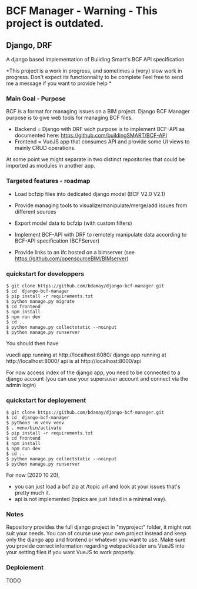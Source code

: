 # BCF Manager - Warning - This project is outdated. 
## Django, DRF 

A django based implementation of Building Smart's BCF API specification 

*This project is a work in progress, and sometimes a (very) slow work in progress. Don't expect its functionnality to be complete
Feel free to send me a message if you want to provide help 
*

### Main Goal - Purpose

BCF is a format for managing issues on a BIM project. 
Django BCF Manager purpose is to give web tools for managing BCF files. 

- Backend = Django with DRF wich purpose is to implement BCF-API as documented here: https://github.com/buildingSMART/BCF-API
- Frontend = VueJS app that consumes API and provide some UI views to mainly CRUD operations.   

At some point we might separate in two distinct repositories that could be imported as modules in another app. 

### Targeted features  - roadmap 

- Load bcfzip files into dedicated django model (BCF V2.0 V2.1)
- Provide managing tools to visualize/manipulate/merge/add issues from different sources 
- Export model data to bcfzip (with custom filters) 
- Implement BCF-API with DRF to remotely manipulate data according to BCF-API specification (BCFServer)

- Provide links to an ifc hosted on a bimserver (see https://github.com/opensourceBIM/BIMserver)

### quickstart for developpers

```
$ git clone https://github.com/bdamay/django-bcf-manager.git
$ cd  django-bcf-manager
$ pip install -r requirements.txt 
$ python manage.py migrate  
$ cd frontend 
$ npm install
$ npm run dev 
$ cd .. 
$ python manage.py collectstatic --noinput
$ python manage.py runserver
```

You should then have 

vuecli app running  at http://localhost:8080/ 
django app running at http://localhost:8000/ 
api is at http://localhost:8000/api


For now access index of the django app, you need to be connected to a django account 
(you can use your supersuser account and connect via the admin login)

### quickstart for deployement

```
$ git clone https://github.com/bdamay/django-bcf-manager.git
$ cd  django-bcf-manager
$ python3 -m venv venv
$ . venv/bin/activate
$ pip install -r requirements.txt 
$ cd frontend 
$ npm install
$ npm run dev 
$ cd .. 
$ python manage.py collectstatic --noinput
$ python manage.py runserver
```


For now (2020 10 20), 
- you can just load a bcf zip at /topic url and look at your issues that's pretty much it.
- api is not implemented (topics are just listed in a minimal way). 



### Notes 

Repository provides the full django project in "myproject" folder, it might not suit your needs. 
You can of course use your own project instead and keep only the django app and frontend or whatever you want to use. 
Make sure you provide correct information regarding webpackloader ans VueJS into your setting files if you want VueJS to work properly.

### Deploiement 

TODO
